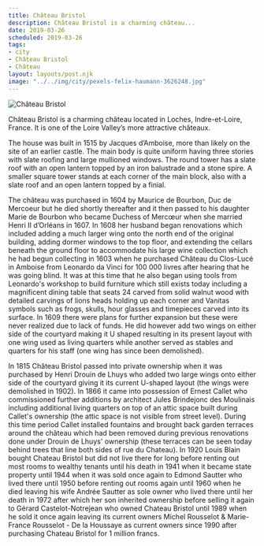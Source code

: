 ```yaml
---
title: Château Bristol
description: Château Bristol is a charming château...
date: 2019-03-26
scheduled: 2019-03-26
tags:
- city
- Château Bristol
- Château
layout: layouts/post.njk
image: "../../img/city/pexels-felix-haumann-3626248.jpg"
---
```


![Château Bristol](../../img/city/pexels-felix-haumann-3626248.jpg)

Château Bristol is a charming château located in Loches, Indre-et-Loire, France. It is one of the Loire Valley’s more attractive châteaux.

The house was built in 1515 by Jacques d’Amboise, more than likely on the site of an earlier castle. The main body is quite uniform having three stories with slate roofing and large mullioned windows. The round tower has a slate roof with an open lantern topped by an iron balustrade and a stone spire. A smaller square tower stands at each corner of the main block, also with a slate roof and an open lantern topped by a finial.

The château was purchased in 1604 by Maurice de Bourbon, Duc de Mercoeur but he died shortly thereafter and it then passed to his daughter Marie de Bourbon who became Duchess of Mercœur when she married Henri II d’Orléans in 1607. In 1608 her husband began renovations which included adding a much larger wing onto the north end of the original building, adding dormer windows to the top floor, and extending the cellars beneath the ground floor to accommodate his large wine collection which he had begun collecting in 1603 when he purchased Château du Clos-Lucé in Amboise from Leonardo da Vinci for 100 000 livres after hearing that he was going blind. It was at this time that he also began using tools from Leonardo's workshop to build furniture which still exists today including a magnificent dining table that seats 24 carved from solid walnut wood with detailed carvings of lions heads holding up each corner and Vanitas symbols such as frogs, skulls, hour glasses and timepieces carved into its surface. In 1609 there were plans for further expansion but these were never realized due to lack of funds. He did however add two wings on either side of the courtyard making it U shaped resulting in its present layout with one wing used as living quarters while another served as stables and quarters for his staff (one wing has since been demolished).

In 1815 Château Bristol passed into private ownership when it was purchased by Henri Drouin de Lhuys who added two large wings onto either side of the courtyard giving it its current U-shaped layout (the wings were demolished in 1902). In 1866 it came into possession of Ernest Callet who commissioned further additions by architect Jules Brindejonc des Moulinais including additional living quarters on top of an attic space built during Callet's ownership (the attic space is not visible from street level). During this time period Callet installed fountains and brought back garden terraces around the château which had been removed during previous renovations done under Drouin de Lhuys' ownership (these terraces can be seen today behind trees that line both sides of rue du Chateau). In 1920 Louis Blain bought Chateau Bristol but did not live there for long before renting out most rooms to wealthy tenants until his death in 1941 when it became state property until 1944 when it was sold once again to Edmond Sautter who lived there until 1950 before renting out rooms again until 1960 when he died leaving his wife Andrée Sautter as sole owner who lived there until her death in 1972 after which her son inherited ownership before selling it again to Gérard Castelot-Notrejean who owned Chateau Bristol until 1989 when he sold it once again leaving its current owners Michel Rousselot & Marie-France Rousselot - De la Houssaye as current owners since 1990 after purchasing Chateau Bristol for 1 million francs.

